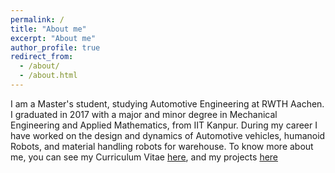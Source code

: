 ```yaml
---
permalink: /
title: "About me"
excerpt: "About me"
author_profile: true
redirect_from: 
  - /about/
  - /about.html
---
```


I am a Master's student, studying Automotive Engineering at RWTH Aachen. I graduated in 2017 with a major and minor degree in Mechanical Engineering and Applied Mathematics, from IIT Kanpur. During my career I have worked on the design and dynamics of Automotive vehicles, humanoid Robots, and material handling robots for warehouse. To know more about me, you can see my Curriculum Vitae [here](https://vibhoraggarwal.github.io/files/CV.pdf), and my projects [here](https://vibhoraggarwal.github.io/_pages/projects/)




